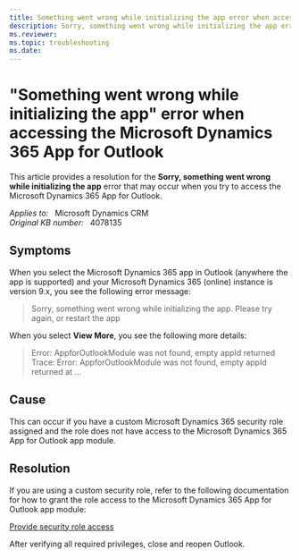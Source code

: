 ```yaml
---
title: Something went wrong while initializing the app error when accessing Dynamics 365 App for Outlook
description: Sorry, something went wrong while initializing the app error occurs when accessing the Microsoft Dynamics 365 App for Outlook.
ms.reviewer:  
ms.topic: troubleshooting
ms.date: 
---
```

# "Something went wrong while initializing the app" error when accessing the Microsoft Dynamics 365 App for Outlook

This article provides a resolution for the **Sorry, something went wrong while initializing the app** error that may occur when you try to access the Microsoft Dynamics 365 App for Outlook.

_Applies to:_ &nbsp; Microsoft Dynamics CRM  
_Original KB number:_ &nbsp; 4078135

## Symptoms

When you select the Microsoft Dynamics 365 app in Outlook (anywhere the app is supported) and your Microsoft Dynamics 365 (online) instance is version 9.x, you see the following error message:

> Sorry, something went wrong while initializing the app. Please try again, or restart the app

When you select **View More**, you see the following more details:

> Error: AppforOutlookModule was not found, empty appId returned Trace: Error: AppforOutlookModule was not found, empty appId returned at ...

## Cause

This can occur if you have a custom Microsoft Dynamics 365 security role assigned and the role does not have access to the Microsoft Dynamics 365 App for Outlook app module.

## Resolution

If you are using a custom security role, refer to the following documentation for how to grant the role access to the Microsoft Dynamics 365 App for Outlook app module:  

[Provide security role access](/dynamics365/customer-engagement/outlook-app/deploy-dynamics-365-app-for-outlook#provide-security-role-access)

After verifying all required privileges, close and reopen Outlook.
